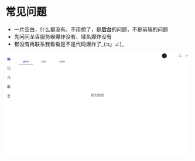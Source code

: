 # 常见问题

* 一片空白，什么都没有。不用想了，是**后台**的问题，不是前端的问题
* 先问问龙香服务器爆炸没有、域名爆炸没有
* 都没有再联系我看看是不是代码爆炸了\_\(:з」∠\)\_

![](/assets/empty.png)

